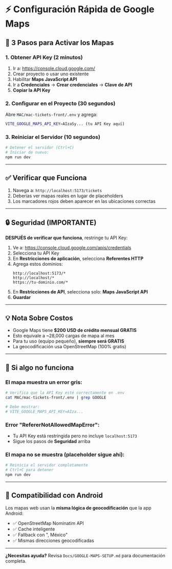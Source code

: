 # ⚡ Configuración Rápida de Google Maps

## 🎯 **3 Pasos para Activar los Mapas**

### **1. Obtener API Key (2 minutos)**

1. Ir a: https://console.cloud.google.com/
2. Crear proyecto o usar uno existente
3. Habilitar **Maps JavaScript API**
4. Ir a **Credenciales** → **Crear credenciales** → **Clave de API**
5. **Copiar la API Key**

### **2. Configurar en el Proyecto (30 segundos)**

Abre `MAC/mac-tickets-front/.env` y agrega:

```bash
VITE_GOOGLE_MAPS_API_KEY=AIzaSy... (tu API Key aquí)
```

### **3. Reiniciar el Servidor (10 segundos)**

```bash
# Detener el servidor (Ctrl+C)
# Iniciar de nuevo:
npm run dev
```

---

## ✅ **Verificar que Funciona**

1. Navega a: `http://localhost:5173/tickets`
2. Deberías ver mapas reales en lugar de placeholders
3. Los marcadores rojos deben aparecer en las ubicaciones correctas

---

## 🔒 **Seguridad (IMPORTANTE)**

**DESPUÉS de verificar que funciona**, restringe tu API Key:

1. Ve a: https://console.cloud.google.com/apis/credentials
2. Selecciona tu API Key
3. En **Restricciones de aplicación**, selecciona **Referentes HTTP**
4. Agrega estos dominios:
   ```
   http://localhost:5173/*
   http://localhost/*
   https://tu-dominio.com/*
   ```
5. En **Restricciones de API**, selecciona solo: **Maps JavaScript API**
6. **Guardar**

---

## 💡 **Nota Sobre Costos**

- Google Maps tiene **$200 USD de crédito mensual GRATIS**
- Esto equivale a ~28,000 cargas de mapa al mes
- Para tu uso (equipo pequeño), **siempre será GRATIS**
- La geocodificación usa OpenStreetMap (100% gratis)

---

## 🐛 **Si algo no funciona**

### El mapa muestra un error gris:
```bash
# Verifica que la API Key esté correctamente en .env
cat MAC/mac-tickets-front/.env | grep GOOGLE

# Debe mostrar:
# VITE_GOOGLE_MAPS_API_KEY=AIza...
```

### Error "RefererNotAllowedMapError":
- Tu API Key está restringida pero no incluye `localhost:5173`
- Sigue los pasos de **Seguridad** arriba

### El mapa no se muestra (placeholder sigue ahí):
```bash
# Reinicia el servidor completamente
# Ctrl+C para detener
npm run dev
```

---

## 📱 **Compatibilidad con Android**

Los mapas web usan la **misma lógica de geocodificación** que la app Android:
- ✅ OpenStreetMap Nominatim API
- ✅ Cache inteligente
- ✅ Fallback con ", México"
- ✅ Mismas direcciones geocodificadas

---

**¿Necesitas ayuda?** Revisa `Docs/GOOGLE-MAPS-SETUP.md` para documentación completa.

